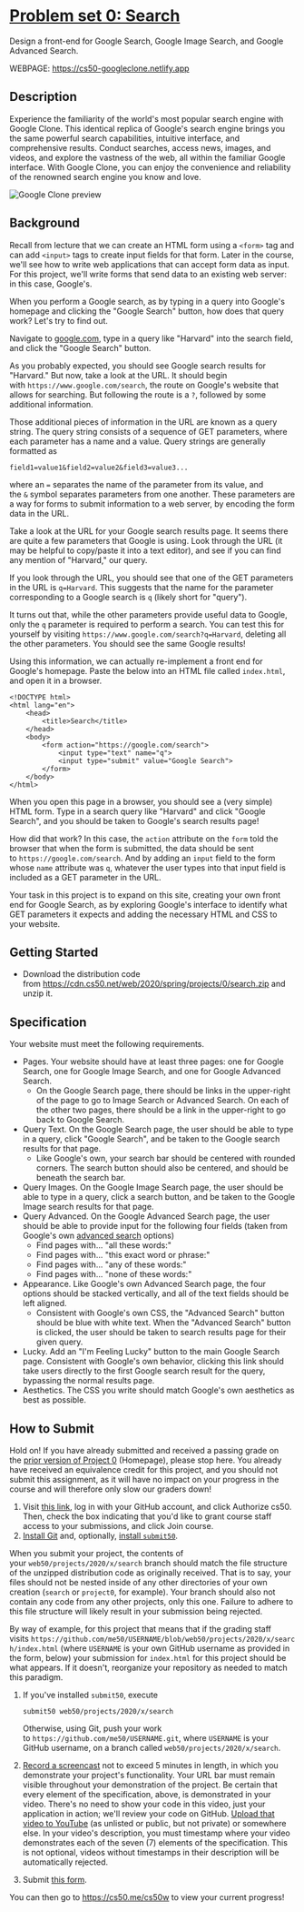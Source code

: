 # [Problem set 0: Search](https://cs50.harvard.edu/web/2020/projects/0/search/#search)

Design a front-end for Google Search, Google Image Search, and Google Advanced Search.

WEBPAGE: https://cs50-googleclone.netlify.app

## Description

Experience the familiarity of the world's most popular search engine with Google Clone. This identical replica of Google's search engine brings you the same powerful search capabilities, intuitive interface, and comprehensive results. Conduct searches, access news, images, and videos, and explore the vastness of the web, all within the familiar Google interface. With Google Clone, you can enjoy the convenience and reliability of the renowned search engine you know and love.

![Google Clone preview](https://github.com/matias-fuentes/Google-Clone/assets/70669575/f58d3a36-fd93-4c7b-af0b-71cf04f56ab6)

## Background

Recall from lecture that we can create an HTML form using a `<form>` tag and can add `<input>` tags to create input fields for that form. Later in the course, we'll see how to write web applications that can accept form data as input. For this project, we'll write forms that send data to an existing web server: in this case, Google's.

When you perform a Google search, as by typing in a query into Google's homepage and clicking the "Google Search" button, how does that query work? Let's try to find out.

Navigate to [google.com](https://www.google.com/), type in a query like "Harvard" into the search field, and click the "Google Search" button.

As you probably expected, you should see Google search results for "Harvard." But now, take a look at the URL. It should begin with `https://www.google.com/search`, the route on Google's website that allows for searching. But following the route is a `?`, followed by some additional information.

Those additional pieces of information in the URL are known as a query string. The query string consists of a sequence of GET parameters, where each parameter has a name and a value. Query strings are generally formatted as

```
field1=value1&field2=value2&field3=value3...
```

where an `=` separates the name of the parameter from its value, and the `&` symbol separates parameters from one another. These parameters are a way for forms to submit information to a web server, by encoding the form data in the URL.

Take a look at the URL for your Google search results page. It seems there are quite a few parameters that Google is using. Look through the URL (it may be helpful to copy/paste it into a text editor), and see if you can find any mention of "Harvard," our query.

If you look through the URL, you should see that one of the GET parameters in the URL is `q=Harvard`. This suggests that the name for the parameter corresponding to a Google search is `q` (likely short for "query").

It turns out that, while the other parameters provide useful data to Google, only the `q` parameter is required to perform a search. You can test this for yourself by visiting `https://www.google.com/search?q=Harvard`, deleting all the other parameters. You should see the same Google results!

Using this information, we can actually re-implement a front end for Google's homepage. Paste the below into an HTML file called `index.html`, and open it in a browser.

```
<!DOCTYPE html>
<html lang="en">
    <head>
        <title>Search</title>
    </head>
    <body>
        <form action="https://google.com/search">
            <input type="text" name="q">
            <input type="submit" value="Google Search">
        </form>
    </body>
</html>
```

When you open this page in a browser, you should see a (very simple) HTML form. Type in a search query like "Harvard" and click "Google Search", and you should be taken to Google's search results page!

How did that work? In this case, the `action` attribute on the `form` told the browser that when the form is submitted, the data should be sent to `https://google.com/search`. And by adding an `input` field to the form whose `name` attribute was `q`, whatever the user types into that input field is included as a GET parameter in the URL.

Your task in this project is to expand on this site, creating your own front end for Google Search, as by exploring Google's interface to identify what GET parameters it expects and adding the necessary HTML and CSS to your website.

## Getting Started

-   Download the distribution code from <https://cdn.cs50.net/web/2020/spring/projects/0/search.zip> and unzip it.

## Specification

Your website must meet the following requirements.

-   Pages. Your website should have at least three pages: one for Google Search, one for Google Image Search, and one for Google Advanced Search.
    -   On the Google Search page, there should be links in the upper-right of the page to go to Image Search or Advanced Search. On each of the other two pages, there should be a link in the upper-right to go back to Google Search.
-   Query Text. On the Google Search page, the user should be able to type in a query, click "Google Search", and be taken to the Google search results for that page.
    -   Like Google's own, your search bar should be centered with rounded corners. The search button should also be centered, and should be beneath the search bar.
-   Query Images. On the Google Image Search page, the user should be able to type in a query, click a search button, and be taken to the Google Image search results for that page.
-   Query Advanced. On the Google Advanced Search page, the user should be able to provide input for the following four fields (taken from Google's own [advanced search](https://www.google.com/advanced_search) options)
    -   Find pages with... "all these words:"
    -   Find pages with... "this exact word or phrase:"
    -   Find pages with... "any of these words:"
    -   Find pages with... "none of these words:"
-   Appearance. Like Google's own Advanced Search page, the four options should be stacked vertically, and all of the text fields should be left aligned.
    -   Consistent with Google's own CSS, the "Advanced Search" button should be blue with white text. When the "Advanced Search" button is clicked, the user should be taken to search results page for their given query.
-   Lucky. Add an "I'm Feeling Lucky" button to the main Google Search page. Consistent with Google's own behavior, clicking this link should take users directly to the first Google search result for the query, bypassing the normal results page.
-   Aesthetics. The CSS you write should match Google's own aesthetics as best as possible.

## How to Submit

Hold on! If you have already submitted and received a passing grade on the [prior version of Project 0](https://docs.cs50.net/web/2020/x/projects/0/project0.html) (Homepage), please stop here. You already have received an equivalence credit for this project, and you should not submit this assignment, as it will have no impact on your progress in the course and will therefore only slow our graders down!

1.  Visit [this link](https://submit.cs50.io/invites/89679428401548238ceb022f141b9947), log in with your GitHub account, and click Authorize cs50. Then, check the box indicating that you'd like to grant course staff access to your submissions, and click Join course.
2.  [Install Git](https://git-scm.com/downloads) and, optionally, [install `submit50`](https://cs50.readthedocs.io/submit50/).

When you submit your project, the contents of your `web50/projects/2020/x/search` branch should match the file structure of the unzipped distribution code as originally received. That is to say, your files should not be nested inside of any other directories of your own creation (`search` or `project0`, for example). Your branch should also not contain any code from any other projects, only this one. Failure to adhere to this file structure will likely result in your submission being rejected.

By way of example, for this project that means that if the grading staff visits `https://github.com/me50/USERNAME/blob/web50/projects/2020/x/search/index.html` (where `USERNAME` is your own GitHub username as provided in the form, below) your submission for `index.html` for this project should be what appears. If it doesn't, reorganize your repository as needed to match this paradigm.

1.  If you've installed `submit50`, execute

    ```
    submit50 web50/projects/2020/x/search
    ```

    Otherwise, using Git, push your work to `https://github.com/me50/USERNAME.git`, where `USERNAME` is your GitHub username, on a branch called `web50/projects/2020/x/search`.

2.  [Record a screencast](https://www.howtogeek.com/205742/how-to-record-your-windows-mac-linux-android-or-ios-screen/) not to exceed 5 minutes in length, in which you demonstrate your project's functionality. Your URL bar must remain visible throughout your demonstration of the project. Be certain that every element of the specification, above, is demonstrated in your video. There's no need to show your code in this video, just your application in action; we'll review your code on GitHub. [Upload that video to YouTube](https://www.youtube.com/upload) (as unlisted or public, but not private) or somewhere else. In your video's description, you must timestamp where your video demonstrates each of the seven (7) elements of the specification. This is not optional, videos without timestamps in their description will be automatically rejected.
3.  Submit [this form](https://forms.cs50.io/fb9a6c81-e17d-4a28-be39-1117e4227ea2).

You can then go to <https://cs50.me/cs50w> to view your current progress!
